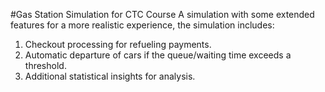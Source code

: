 #Gas Station Simulation for CTC Course
A simulation with some extended features for a more realistic experience, the simulation includes:

1. Checkout processing for refueling payments.
2. Automatic departure of cars if the queue/waiting time exceeds a threshold.
3. Additional statistical insights for analysis.
